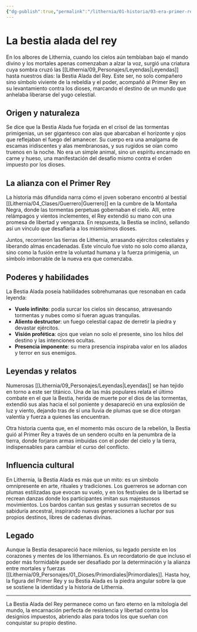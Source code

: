 ```yaml
---
{"dg-publish":true,"permalink":"/lithernia/01-historia/03-era-primer-rey/la-bestia-alada-del-rey/","title":"La bestia alada del rey","tags":["lithernia","criatura"]}
---
```


# La bestia alada del rey

En los albores de Lithernia, cuando los cielos aún temblaban bajo el mando divino y los mortales apenas comenzaban a alzar la voz, surgió una criatura cuya sombra cruzó las [[Lithernia/09_Personajes/Leyendas\|Leyendas]] hasta nuestros días: la Bestia Alada del Rey. Este ser, no solo compañero sino símbolo viviente de la rebeldía y el poder, acompañó al Primer Rey en su levantamiento contra los dioses, marcando el destino de un mundo que anhelaba liberarse del yugo celestial.

## Origen y naturaleza

Se dice que la Bestia Alada fue forjada en el crisol de las tormentas primigenias, un ser gigantesco con alas que abarcaban el horizonte y ojos que reflejaban el fuego del amanecer. Su cuerpo era una amalgama de escamas iridiscentes y alas membranosas, y sus rugidos se oían como truenos en la noche. No era un simple animal, sino un espíritu encarnado en carne y hueso, una manifestación del desafío mismo contra el orden impuesto por los dioses.

## La alianza con el Primer Rey

La historia más difundida narra cómo el joven soberano encontró al bestial [[Lithernia/04_Clases/Guerrero\|Guerrero]] en la cumbre de la Montaña Negra, donde las tormentas perpetuas gobernaban el cielo. Allí, entre relámpagos y vientos inclementes, el Rey extendió su mano con una promesa de libertad y venganza. En respuesta, la Bestia se inclinó, sellando así un vínculo que desafiaría a los mismísimos dioses.

Juntos, recorrieron las tierras de Lithernia, arrasando ejércitos celestiales y liberando almas encadenadas. Este vínculo fue visto no solo como alianza, sino como la fusión entre la voluntad humana y la fuerza primigenia, un símbolo imborrable de la nueva era que comenzaba.

## Poderes y habilidades

La Bestia Alada poseía habilidades sobrehumanas que resonaban en cada leyenda:

- **Vuelo infinito**: podía surcar los cielos sin descanso, atravesando tormentas y nubes como si fueran aguas tranquilas.  
- **Aliento destructor**: un fuego celestial capaz de derretir la piedra y devastar ejércitos.  
- **Visión profética**: ojos que veían no solo el presente, sino los hilos del destino y las intenciones ocultas.  
- **Presencia imponente**: su mera presencia inspiraba valor en los aliados y terror en sus enemigos.

## Leyendas y relatos

Numerosas [[Lithernia/09_Personajes/Leyendas\|Leyendas]] se han tejido en torno a este ser titánico. Una de las más populares relata el último combate en el que la Bestia, herida de muerte por el dios de las tormentas, extendió sus alas hacia el sol poniente y desapareció en una explosión de luz y viento, dejando tras de sí una lluvia de plumas que se dice otorgan valentía y fuerza a quienes las encuentran.

Otra historia cuenta que, en el momento más oscuro de la rebelión, la Bestia guió al Primer Rey a través de un sendero oculto en la penumbra de la tierra, donde forjaron armas imbuidas con el poder del cielo y la tierra, indispensables para cambiar el curso del conflicto.

## Influencia cultural

En Lithernia, la Bestia Alada es más que un mito: es un símbolo omnipresente en arte, rituales y tradiciones. Los guerreros se adornan con plumas estilizadas que evocan su vuelo, y en los festivales de la libertad se recrean danzas donde los participantes imitan sus majestuosos movimientos. Los bardos cantan sus gestas y susurran secretos de su sabiduría ancestral, inspirando nuevas generaciones a luchar por sus propios destinos, libres de cadenas divinas.

## Legado

Aunque la Bestia desapareció hace milenios, su legado persiste en los corazones y mentes de los lithernianos. Es un recordatorio de que incluso el poder más formidable puede ser desafiado por la determinación y la alianza entre mortales y fuerzas [[Lithernia/09_Personajes/01_Dioses/Primordiales\|Primordiales]]. Hasta hoy, la figura del Primer Rey y su Bestia Alada es la piedra angular sobre la que se sostiene la identidad y la historia de Lithernia.

---

La Bestia Alada del Rey permanece como un faro eterno en la mitología del mundo, la encarnación perfecta de resistencia y libertad contra los designios impuestos, abriendo alas para todos los que sueñan con conquistar su propio destino.